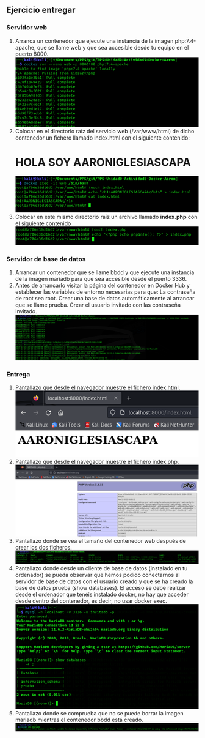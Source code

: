 ## Ejercicio entregar

### Servidor web
1. Arranca un contenedor que ejecute una instancia de la imagen php:7.4-apache, que se llame web y que sea accesible desde tu equipo en el puerto 8000.
![](imagenes/ejercicio2_1.png)
2. Colocar en el directorio raíz del servicio web (/var/www/html) de dicho contenedor un fichero llamado index.html con el siguiente contenido: <h1>HOLA SOY AARONIGLESIASCAPA</h1>
![](imagenes/ejercicio2_2.png)
3. Colocar en este mismo directorio raíz un archivo llamado **index.php** con el siguiente contenido *<?php echo phpinfo() ?>*
![](imagenes/ejercicio2_3.png)

### Servidor de base de datos
1. Arrancar un contenedor que se llame bbdd y que ejecute una instancia de la imagen mariadb para que sea accesible desde el puerto 3336.
2. Antes de arrancarlo visitar la página del contenedor en Docker Hub y establecer las variables de entorno necesarias para que:
La contraseña de root sea root.
Crear una base de datos automáticamente al arrancar que se llame prueba.
Crear el usuario invitado con las contraseña invitado.
![](imagenes/ejercicio2_4.png)

### Entrega
1. Pantallazo que desde el navegador muestre el fichero index.html.
![](imagenes/ejercicio2_5.png)
2. Pantallazo que desde el navegador muestre el fichero index.php.
![](imagenes/ejercicio2_6.png)
3. Pantallazo donde se vea el tamaño del contenedor web después de crear los dos ficheros.
![](imagenes/ejercicio2_7.png)
4. Pantallazo donde desde un cliente de base de datos (instalado en tu ordenador) se pueda observar que hemos podido conectarnos al servidor de base de datos con el usuario creado y que se ha creado la base de datos prueba (show databases). El acceso se debe realizar desde el ordenador que tenéis instalado docker, no hay que acceder desde dentro del contenedor, es decir, no usar docker exec.
![](imagenes/ejercicio2_8.png)
5. Pantallazo donde se comprueba que no se puede borrar la imagen mariadb mientras el contenedor bbdd está creado.
![](imagenes/ejercicio2_9.png)
